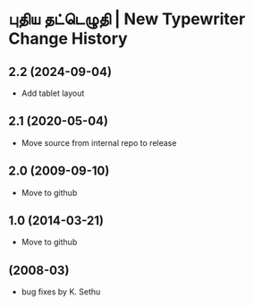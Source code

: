 புதிய தட்டெழுதி | New Typewriter Change History
====================

2.2 (2024-09-04)
----------------
* Add tablet layout

2.1 (2020-05-04)
----------------
* Move source from internal repo to release

2.0 (2009-09-10)
----------------------
* Move to github

1.0 (2014-03-21)
----------------------
* Move to github

(2008-03)
----------------------
* bug fixes by K. Sethu

